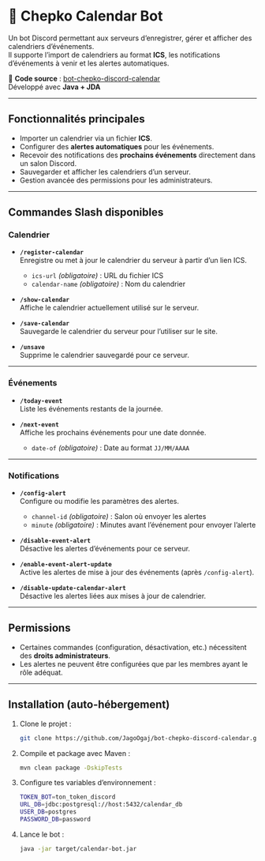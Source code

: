 # 📅 Chepko Calendar Bot

Un bot Discord permettant aux serveurs d’enregistrer, gérer et afficher des calendriers d’événements.  
Il supporte l’import de calendriers au format **ICS**, les notifications d’événements à venir et les alertes automatiques.

🔗 **Code source** : [bot-chepko-discord-calendar](https://github.com/JagoOgaj/bot-chepko-discord-calendar)  
Développé avec **Java + JDA**

---

## Fonctionnalités principales

- Importer un calendrier via un fichier **ICS**.
- Configurer des **alertes automatiques** pour les événements.
- Recevoir des notifications des **prochains événements** directement dans un salon Discord.
- Sauvegarder et afficher les calendriers d’un serveur.
- Gestion avancée des permissions pour les administrateurs.

---

## Commandes Slash disponibles

### Calendrier

- **`/register-calendar`**  
   Enregistre ou met à jour le calendrier du serveur à partir d’un lien ICS.
    - `ics-url` *(obligatoire)* : URL du fichier ICS
    - `calendar-name` *(obligatoire)* : Nom du calendrier


- **`/show-calendar`**  
   Affiche le calendrier actuellement utilisé sur le serveur.


- **`/save-calendar`**  
   Sauvegarde le calendrier du serveur pour l’utiliser sur le site.


- **`/unsave`**  
  ️ Supprime le calendrier sauvegardé pour ce serveur.

---

### Événements

- **`/today-event`**  
   Liste les événements restants de la journée.


- **`/next-event`**  
   Affiche les prochains événements pour une date donnée.
    - `date-of` *(obligatoire)* : Date au format `JJ/MM/AAAA`

---

### Notifications

- **`/config-alert`**  
   Configure ou modifie les paramètres des alertes.
    - `channel-id` *(obligatoire)* : Salon où envoyer les alertes
    - `minute` *(obligatoire)* : Minutes avant l’événement pour envoyer l’alerte


- **`/disable-event-alert`**  
  Désactive les alertes d’événements pour ce serveur.


- **`/enable-event-alert-update`**  
   Active les alertes de mise à jour des événements (après `/config-alert`).


- **`/disable-update-calendar-alert`**  
   Désactive les alertes liées aux mises à jour de calendrier.

---

## Permissions
- Certaines commandes (configuration, désactivation, etc.) nécessitent des **droits administrateurs**.
- Les alertes ne peuvent être configurées que par les membres ayant le rôle adéquat.

---

## Installation (auto-hébergement)
1. Clone le projet :
   ```bash
   git clone https://github.com/JagoOgaj/bot-chepko-discord-calendar.git
   ```
2. Compile et package avec Maven :
   ```bash
   mvn clean package -DskipTests
   ```
3.  Configure tes variables d’environnement :
    ```bash
    TOKEN_BOT=ton_token_discord
    URL_DB=jdbc:postgresql://host:5432/calendar_db
    USER_DB=postgres
    PASSWORD_DB=password
    ```
4. Lance le bot :
    ```bash
   java -jar target/calendar-bot.jar
   ```
   
